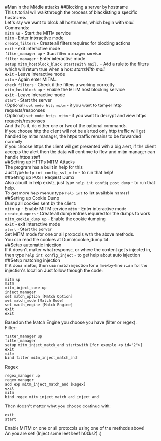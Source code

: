 #Man in the Middle attacks
##Blocking a server by hostname  
This tutorial will walkthrough the process of blacklisting a specific hostname.  
Let's say we want to block all hostnames, which begin with *mail.*  
Commands:  
`mitm up` - Start the MITM service  
`mitm` - Enter interactive mode  
`create_filters` - Create all filters required for blocking actions  
`exit` - exit interactive mode  
`filter_manager up` - Start filter manager service  
`filter_manager` - Enter interactive mode  
`setup mitm_hostblock_black startsWith mail.` - Add a rule to the filters which will return true when a host *startsWith* *mail.*  
`exit` - Leave interactive mode  
`mitm` - Again enter MITM...  
`check_filters` - Check if the filters a working correctly  
`mitm_hostblock up` - Enable the MITM host blocking service  
`exit` - Leave interactive mode  
`start` - Start the server  
(Optional) `set mode http mitm` - if you want to tamper http requests/responses  
(Optional) `set mode https mitm` - if you want to decrypt and view https requests/responses  
And that's it, do either one or two of the optional commands.  
if you choose http the client will not be alerted only http traffic will get handled by mitm manager, the https traffic remains to be forwarded normally  
if you choose https the client will get presented with a big alert, if the client accepts the alert then the data will continue to flow and mitm manager can handle https stuff  
##Setting up HTTPs MITM Attacks  
The program has a built in help for this  
Just type `help int config_ssl_mitm` - to run that help!  
##Setting up POST Request Dump  
Also a built in help exists, just type `help int config_post_dump` - to run that help.  
To get more help menus type `help int` to list available names!  
##Setting up Cookie Dump  
Dump all cookies sent by the client:  
`mitm up` - Enable MITM service
`mitm` - Enter interactive mode  
`create_dumpers` - Create all dump entries required for the dumps to work  
`mitm_cookie_dump up` - Enable the cookie dumping  
`exit` - exit interactive mode  
`start` - Start the server  
Set MITM mode for one or all protocols with the above methods.  
You can read the cookies at Dump\cookie_dump.txt.  
##Setup automatic injection  
If it doesn't matter what response, or where the content get's injected in, then type `help int config_inject` - to get help about auto injection  
##Setup matching injection  
If it does matter, then use match injection for a line-by-line scan for the injection's location
Just follow through the code:  
```
mitm up
mitm
mitm_inject_core up
inject_manager
set match_option [Match Option]
set match_mode [Match Mode]
set macth_engine [Match Engine]
exit
exit
```  
Based on the Match Engine you choose you have (filter or regex).  
Filter:  
```
filter_manager up
filter_manager
setup mitm_inject_match_and startswith [for example <p id="2">]
exit
mitm
bind filter mitm_inject_match_and
```  
Regex:  
```
regex_manager up
regex_manager
add exp mitm_inject_match_and [Regex]
exit
mitm
bind regex mitm_inject_match_and inject_and
```  
Then doesn't matter what you choose continue with:  
```
exit
start
```
Enable MITM on one or all protocols using one of the methods above!  
An you are set! (Inject some leet beef h00ks?) :)
